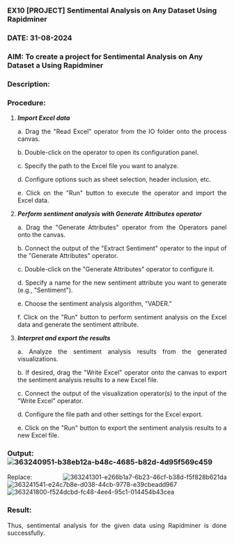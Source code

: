 ### EX10 [PROJECT] Sentimental Analysis on Any Dataset Using Rapidminer
### DATE: 31-08-2024
### AIM: To create a project for Sentimental Analysis on Any Dataset a Using Rapidminer
### Description: 
<div align = "justify">

### Procedure:
1) ***Import Excel data***
    <p>a. Drag the "Read Excel" operator from the IO folder onto the process canvas.
    <p>b. Double-click on the operator to open its configuration panel.
    <p>c. Specify the path to the Excel file you want to analyze.
    <p>d. Configure options such as sheet selection, header inclusion, etc.
    <p>e. Click on the "Run" button to execute the operator and import the Excel data.
2) ***Perform sentiment analysis with Generate Attributes operator***
    <p>a. Drag the "Generate Attributes" operator from the Operators panel onto the canvas.
    <p>b. Connect the output of the "Extract Sentiment" operator to the input of the "Generate Attributes" operator.
    <p>c. Double-click on the "Generate Attributes" operator to configure it.
    <p>d. Specify a name for the new sentiment attribute you want to generate (e.g., "Sentiment").
    <p>e. Choose the sentiment analysis algorithm, "VADER."
    <p>f. Click on the "Run" button to perform sentiment analysis on the Excel data and generate the sentiment attribute.
3) ***Interpret and export the results***
    <p>a. Analyze the sentiment analysis results from the generated visualizations.
    <p>b. If desired, drag the "Write Excel" operator onto the canvas to export the sentiment analysis results to a new Excel file.
    <p>c. Connect the output of the visualization operator(s) to the input of the "Write Excel" operator.
    <p>d. Configure the file path and other settings for the Excel export.
    <p>e. Click on the "Run" button to export the sentiment analysis results to a new Excel file.

### Output:![363240951-b38eb12a-b48c-4685-b82d-4d95f569c459](https://github.com/user-attachments/assets/90898801-5761-468c-a801-caa6be48979e)
Replace:
![363241301-e266b1a7-6b23-46cf-b38d-f5f828b621da](https://github.com/user-attachments/assets/92549128-3147-4366-ad02-3c5008ff6297)
![363241541-e24c7b8e-d038-44cb-9778-e39cbeadd967](https://github.com/user-attachments/assets/9ff4b851-512a-49f9-ae38-0998e9befc12)
![363241800-f524dcbd-fc48-4ee4-95c1-014454b43cea](https://github.com/user-attachments/assets/c1124861-ff38-4a33-8677-802f177545c0)




### Result:

Thus, sentimental analysis for the given data using Rapidminer is done successfully.
